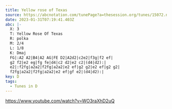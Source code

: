 ```yaml
---
title: Yellow rose of Texas
source: https://abcnotation.com/tunePage?a=thesession.org/tunes/15072.no-ext/0003
date: 2023-01-31T07:19:41.403Z
abc: |-
  X: 3
  T: Yellow Rose Of Texas
  R: polka
  M: 2/4
  L: 1/8
  K: Dmaj
  FG|:A2 A2|B4|A2 AG|FE D2|A2d2|c2e2|f3g|f2 ef|
  g2 f2|e2 eg|fg fe|d4|c2 d2|e2 c2|(d4|d2):|
  e2|:f2fg|a2a2|f2fg|a2a2|e2 ef|g2 g2|e2 ef|g2 g2|
  f2fg|a2a2|f2fg|a2a2|e2 ef|gf e2|(d4|d2):|
key: D
tags:
  - Tunes in D
---
```

https://www.youtube.com/watch?v=WO3raXhD2uQ